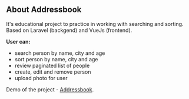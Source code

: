 ## About Addressbook
It's educational project to practice in working with searching and sorting.
Based on Laravel (backgend) and VueJs (frontend).

**User can:**

- search person by name, city and age
- sort person by name, city and age
- review paginated list of people
- create, edit and remove person
- upload photo for user

Demo of the project - [Addressbook](https://addressbook-doctravik.herokuapp.com/).
